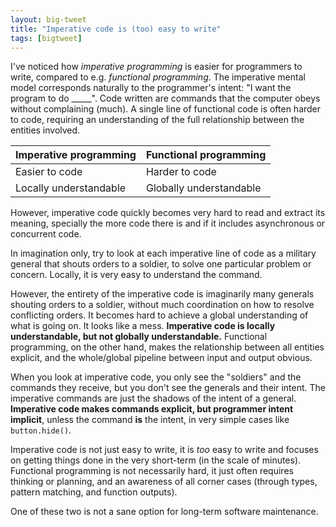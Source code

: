 ```yaml
---
layout: big-tweet
title: "Imperative code is (too) easy to write"
tags: [bigtweet]
---
```


I've noticed how *imperative programming* is easier for programmers to write, compared to e.g. *functional programming*. The imperative mental model corresponds naturally to the programmer's intent: "I want the program to do _____". Code written are commands that the computer obeys without complaining (much). A single line of functional code is often harder to code, requiring an understanding of the full relationship between the entities involved.

| Imperative programming | Functional programming  |
|------------------------|-------------------------|
| Easier to code         | Harder to code          |
| Locally understandable | Globally understandable |

However, imperative code quickly becomes very hard to read and extract its meaning, specially the more code there is and if it includes asynchronous or concurrent code.

In imagination only, try to look at each imperative line of code as a military general that shouts orders to a soldier, to solve one particular problem or concern. Locally, it is very easy to understand the command.

However, the entirety of the imperative code is imaginarily many generals shouting orders to a soldier, without much coordination on how to resolve conflicting orders. It becomes hard to achieve a global understanding of what is going on. It looks like a mess. **Imperative code is locally understandable, but not globally understandable.** Functional programming, on the other hand, makes the relationship between all entities explicit, and the whole/global pipeline between input and output obvious.

When you look at imperative code, you only see the "soldiers" and the commands they receive, but you don't see the generals and their intent. The imperative commands are just the shadows of the intent of a general. **Imperative code makes commands explicit, but programmer intent implicit**, unless the command **is** the intent, in very simple cases like `button.hide()`.

Imperative code is not just easy to write, it is *too* easy to write and focuses on getting things done in the very short-term (in the scale of minutes). Functional programming is not necessarily hard, it just often requires thinking or planning, and an awareness of all corner cases (through types, pattern matching, and function outputs).

One of these two is not a sane option for long-term software maintenance.
